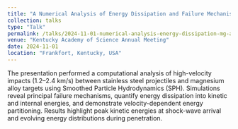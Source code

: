 ```yaml
---
title: "A Numerical Analysis of Energy Dissipation and Failure Mechanisms in Magnesium Alloys Subjected to High-Velocity Impact"
collection: talks
type: "Talk"
permalink: /talks/2024-11-01-numerical-analysis-energy-dissipation-mg-alloys
venue: "Kentucky Academy of Science Annual Meeting"
date: 2024-11-01
location: "Frankfort, Kentucky, USA"
---
```


The presentation performed a computational analysis of high-velocity impacts (1.2–2.4 km/s) between stainless steel projectiles and magnesium alloy targets using Smoothed Particle Hydrodynamics (SPH). Simulations reveal principal failure mechanisms, quantify energy dissipation into kinetic and internal energies, and demonstrate velocity-dependent energy partitioning. Results highlight peak kinetic energies at shock-wave arrival and evolving energy distributions during penetration.
